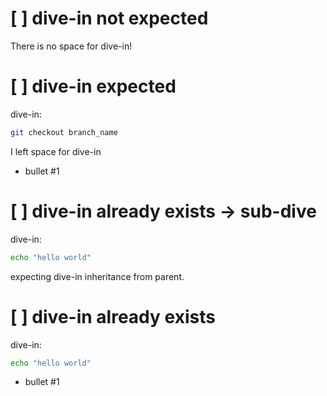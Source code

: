 # [ ] dive-in not expected
There is no space for dive-in!

# [ ] dive-in expected
dive-in:
```sh
git checkout branch_name
```
I left space for dive-in
- bullet #1

# [ ] dive-in already exists -> sub-dive
dive-in:
```sh
echo "hello world"
```
expecting dive-in inheritance from parent.

# [ ] dive-in already exists
dive-in:
```sh
echo "hello world"
```
- bullet #1
